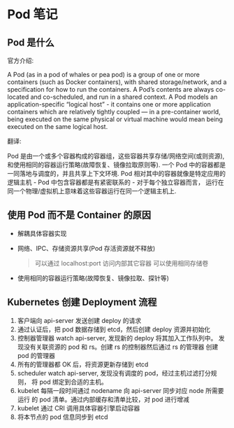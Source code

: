 # Pod 笔记

## Pod 是什么

官方介绍:

A Pod (as in a pod of whales or pea pod) is a group of one or more containers (such as Docker containers), with shared storage/network, and a specification for how to run the containers. A Pod’s contents are always co-located and co-scheduled, and run in a shared context. A Pod models an application-specific “logical host” - it contains one or more application containers which are relatively tightly coupled — in a pre-container world, being executed on the same physical or virtual machine would mean being executed on the same logical host.

翻译:

Pod 是由一个或多个容器构成的容器组，这些容器共享存储/网络空间(或则资源), 和使用相同的容器运行策略(故障恢复、镜像拉取原则等). 一个 Pod
中的容器都是一同落地与调度的，并且共享上下文环境. Pod 相对其中的容器就像是特定应用的逻辑主机 - Pod 中包含容器都是有紧密联系的 - 对于每个独立容器而言，
运行在同一个物理/虚拟机上意味着这些容器运行在同一个逻辑主机上.


## 使用 Pod 而不是 Container 的原因

- 解耦具体容器实现

- 网络、IPC、存储资源共享(Pod 存活资源就不释放)
   > 可以通过 localhost:port 访问内部其它容器
   > 可以使用相同存储卷

- 使用相同的容器运行策略(故障恢复、镜像拉取、探针等)

## Kubernetes 创建 Deployment 流程

1. 客户端向 api-server 发送创建 deploy 的请求
2. 通过认证后，把 pod 数据存储到 etcd，然后创建 deploy 资源并初始化
3. 控制器管理器 watch api-server, 发现新的 deploy 将其加入工作队列中。
   发现没有关联资源的 pod 和 rs。创建 rs 的控制器然后通过 rs 的管理器
   创建 pod 的管理器
4. 所有的管理器都 OK 后，将资源更新存储到 etcd
5. scheduler watch api-server, 发现没有调度的 pod，经过主机过滤打分规则，
   将 pod 绑定到合适的主机。
6. kubelet 每隔一段时间通过 nodename 向 api-server 同步对应 node 所需要运行
   的 pod 清单。通过内部缓存和清单比较，对 pod 进行增减
7. kubelet 通过 CRI 调用具体容器引擎启动容器
8. 将本节点的 pod 信息同步到 etcd